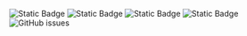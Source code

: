 ![Static Badge](https://img.shields.io/badge/blacklists-60-000000) ![Static Badge](https://img.shields.io/badge/blacklisted-3125176-cc0000) ![Static Badge](https://img.shields.io/badge/whitelisted-2243-00CC00) ![Static Badge](https://img.shields.io/badge/streaming_blacklist-28107-000000) ![GitHub issues](https://img.shields.io/github/issues/fabriziosalmi/blacklists)

